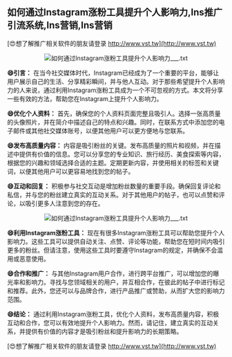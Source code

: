## **如何通过Instagram涨粉工具提升个人影响力,Ins推广引流系统,Ins营销,Ins营销**

[😍想了解推广相关软件的朋友请登录 http://www.vst.tw](http://www.vst.tw)

 <center><img src="https://vst.tw/MP4/tuiguang/png/2.png" alt="如何通过Instagram涨粉工具提升个人影响力___.txt"></center>

**😄引言：**
在当今社交媒体时代，Instagram已经成为了一个重要的平台，能够让用户展示自己的生活、分享精彩瞬间，并与他人互动。对于那些希望提升个人影响力的人来说，通过利用Instagram涨粉工具成为一个不可忽视的方式。本文将分享一些有效的方法，帮助您在Instagram上提升个人影响力。

**😄优化个人资料：**
首先，确保您的个人资料页面完整且吸引人。选择一张高质量的头像照片，并在简介中描述自己的特点和兴趣。同时，在联系方式中添加您的电子邮件或其他社交媒体账号，以便其他用户可以更方便地与您联系。

**😄发布高质量内容：**
内容是吸引粉丝的关键。发布高质量的照片和视频，并在描述中提供有价值的信息。您可以分享您的专业知识、旅行经历、美食探索等内容，根据您的兴趣和领域选择合适的主题。定期更新内容，并使用相关的标签和关键词，以便其他用户可以更容易地找到您的帖子。

**😄互动和回复：**
积极参与社交互动是增加粉丝数量的重要手段。确保回复评论和私信，并与您的粉丝建立真实的互动关系。对于其他用户的帖子，也可以点赞和评论，以吸引更多人注意到您的存在。

 <center><img src="https://vst.tw/MP4/tuiguang/png/1.png" alt="如何通过Instagram涨粉工具提升个人影响力___.txt"></center>

**😄利用Instagram涨粉工具：**
现在有很多Instagram涨粉工具可以帮助您提升个人影响力。这些工具可以提供自动关注、点赞、评论等功能，帮助您在短时间内吸引更多的粉丝。但请注意，使用这些工具时要遵守Instagram的规定，并确保不会滥用或恶意使用。

**😄合作和推广：**
与其他Instagram用户合作，进行跨平台推广，可以增加您的曝光率和影响力。寻找与您领域相关的用户，并互相合作，在彼此的帖子中进行标记和推荐。此外，您还可以与品牌合作，进行产品推广或赞助，从而扩大您的影响力范围。

**😄结论：**
通过利用Instagram涨粉工具，优化个人资料，发布高质量内容，积极互动和合作，您可以有效地提升个人影响力。然而，请记住，建立真实的互动关系，并提供有价值的内容才是吸引粉丝和提升影响力的长期策略。

[😍想了解推广相关软件的朋友请登录 http://www.vst.tw](http://www.vst.tw)



